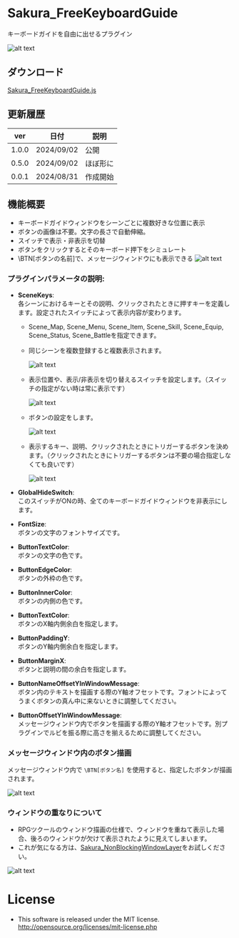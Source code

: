 # Sakura_FreeKeyboardGuide
キーボードガイドを自由に出せるプラグイン

![alt text](image-2.png)

## ダウンロード
[Sakura_FreeKeyboardGuide.js](Sakura_FreeKeyboardGuide.js)

## 更新履歴
| ver   | 日付       | 説明     |
| ----- | ---------- | -------- |
| 1.0.0 | 2024/09/02 | 公開 |
| 0.5.0 | 2024/09/02 | ほぼ形に |
| 0.0.1 | 2024/08/31 | 作成開始 |


## 機能概要
- キーボードガイドウィンドウをシーンごとに複数好きな位置に表示
- ボタンの画像は不要。文字の長さで自動伸縮。
- スイッチで表示・非表示を切替
- ボタンをクリックするとそのキーボード押下をシミュレート
- \BTN[ボタンの名前]で、メッセージウィンドウにも表示できる
  ![alt text](image.png)

### プラグインパラメータの説明:

- **SceneKeys**:  
  各シーンにおけるキーとその説明、クリックされたときに押すキーを定義します。設定されたスイッチによって表示内容が変わります。
  - Scene_Map, Scene_Menu, Scene_Item, Scene_Skill, Scene_Equip, Scene_Status, Scene_Battleを指定できます。
  - 同じシーンを複数登録すると複数表示されます。
  
    ![alt text](image-1.png)

  - 表示位置や、表示/非表示を切り替えるスイッチを設定します。（スイッチの指定がない時は常に表示です）

    ![alt text](image-4.png)

  - ボタンの設定をします。

    ![alt text](image-3.png)
  
  - 表示するキー、説明、クリックされたときにトリガーするボタンを決めます。（クリックされたときにトリガーするボタンは不要の場合指定しなくても良いです）

    ![alt text](image-5.png)

- **GlobalHideSwitch**:  
  このスイッチがONの時、全てのキーボードガイドウィンドウを非表示にします。

- **FontSize**:  
  ボタンの文字のフォントサイズです。

- **ButtonTextColor**:  
  ボタンの文字の色です。

- **ButtonEdgeColor**:  
  ボタンの外枠の色です。

- **ButtonInnerColor**:  
  ボタンの内側の色です。

- **ButtonTextColor**:  
  ボタンのX軸内側余白を指定します。

- **ButtonPaddingY**:  
  ボタンのY軸内側余白を指定します。

- **ButtonMarginX**:  
  ボタンと説明の間の余白を指定します。

- **ButtonNameOffsetYInWindowMessage**:  
  ボタン内のテキストを描画する際のY軸オフセットです。フォントによってうまくボタンの真ん中に来ないときに調整してください。

- **ButtonOffsetYInWindowMessage**:  
  メッセージウィンドウ内でボタンを描画する際のY軸オフセットです。別プラグインでルビを振る際に高さを揃えるために調整してください。

### メッセージウィンドウ内のボタン描画
  メッセージウィンドウ内で `\BTN[ボタン名]` を使用すると、指定したボタンが描画されます。

  ![alt text](image-6.png)

### ウィンドウの重なりについて
  - RPGツクールのウィンドウ描画の仕様で、ウィンドウを重ねて表示した場合、後ろのウィンドウが欠けて表示されたように見えてしまいます。
  - これが気になる方は、[Sakura_NonBlockingWindowLayer](../Sakura_NonBlockingWindowLayer/Sakura_NonBlockingWindowLayer.md)をお試しください。

  ![alt text](image-7.png)


# License
- This software is released under the MIT license. http://opensource.org/licenses/mit-license.php
